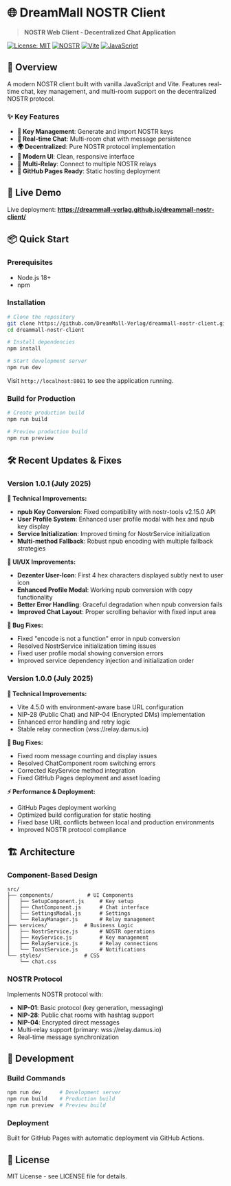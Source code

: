 # 🌐 DreamMall NOSTR Client

> **NOSTR Web Client - Decentralized Chat Application**

[![License: MIT](https://img.shields.io/badge/License-MIT-yellow.svg)](https://opensource.org/licenses/MIT)
[![NOSTR](https://img.shields.io/badge/NOSTR-Protocol-purple)](https://nostr.com/)
[![Vite](https://img.shields.io/badge/Vite-4.5.0-646CFF?logo=vite&logoColor=white)](https://vitejs.dev/)
[![JavaScript](https://img.shields.io/badge/JavaScript-ES6+-F7DF1E?logo=javascript&logoColor=black)](https://developer.mozilla.org/en-US/docs/Web/JavaScript)

## 🚀 Overview

A modern NOSTR client built with vanilla JavaScript and Vite. Features real-time chat, key management, and multi-room support on the decentralized NOSTR protocol.

### ✨ Key Features

- **🔐 Key Management**: Generate and import NOSTR keys
- **💬 Real-time Chat**: Multi-room chat with message persistence
- **🌍 Decentralized**: Pure NOSTR protocol implementation
- **🎨 Modern UI**: Clean, responsive interface
- **📡 Multi-Relay**: Connect to multiple NOSTR relays
- **🔧 GitHub Pages Ready**: Static hosting deployment

## 🎯 Live Demo

Live deployment: **https://dreammall-verlag.github.io/dreammall-nostr-client/**

## 📦 Quick Start

### Prerequisites

- Node.js 18+
- npm

### Installation

```bash
# Clone the repository
git clone https://github.com/DreamMall-Verlag/dreammall-nostr-client.git
cd dreammall-nostr-client

# Install dependencies
npm install

# Start development server
npm run dev
```

Visit `http://localhost:8081` to see the application running.

### Build for Production

```bash
# Create production build
npm run build

# Preview production build
npm run preview
```

## 🛠️ Recent Updates & Fixes

### Version 1.0.1 (July 2025)

**🔧 Technical Improvements:**
- **npub Key Conversion**: Fixed compatibility with nostr-tools v2.15.0 API
- **User Profile System**: Enhanced user profile modal with hex and npub key display
- **Service Initialization**: Improved timing for NostrService initialization
- **Multi-method Fallback**: Robust npub encoding with multiple fallback strategies

**🎨 UI/UX Improvements:**
- **Dezenter User-Icon**: First 4 hex characters displayed subtly next to user icon
- **Enhanced Profile Modal**: Working npub conversion with copy functionality
- **Better Error Handling**: Graceful degradation when npub conversion fails
- **Improved Chat Layout**: Proper scrolling behavior with fixed input area

**🐛 Bug Fixes:**
- Fixed "encode is not a function" error in npub conversion
- Resolved NostrService initialization timing issues
- Fixed user profile modal showing conversion errors
- Improved service dependency injection and initialization order

### Version 1.0.0 (July 2025)

**🔧 Technical Improvements:**
- Vite 4.5.0 with environment-aware base URL configuration
- NIP-28 (Public Chat) and NIP-04 (Encrypted DMs) implementation
- Enhanced error handling and retry logic
- Stable relay connection (wss://relay.damus.io)

**🐛 Bug Fixes:**
- Fixed room message counting and display issues
- Resolved ChatComponent room switching errors
- Corrected KeyService method integration
- Fixed GitHub Pages deployment and asset loading

**⚡ Performance & Deployment:**
- GitHub Pages deployment working
- Optimized build configuration for static hosting
- Fixed base URL conflicts between local and production environments
- Improved NOSTR protocol compliance

## 🏗️ Architecture

### Component-Based Design

```
src/
├── components/           # UI Components
│   ├── SetupComponent.js     # Key setup
│   ├── ChatComponent.js      # Chat interface
│   ├── SettingsModal.js      # Settings
│   └── RelayManager.js       # Relay management
├── services/            # Business Logic
│   ├── NostrService.js       # NOSTR operations
│   ├── KeyService.js         # Key management
│   ├── RelayService.js       # Relay connections
│   └── ToastService.js       # Notifications
└── styles/              # CSS
    └── chat.css
```

### NOSTR Protocol

Implements NOSTR protocol with:
- **NIP-01**: Basic protocol (key generation, messaging)
- **NIP-28**: Public chat rooms with hashtag support
- **NIP-04**: Encrypted direct messages
- Multi-relay support (primary: wss://relay.damus.io)
- Real-time message synchronization

## 🔧 Development

### Build Commands

```bash
npm run dev      # Development server
npm run build    # Production build
npm run preview  # Preview build
```

### Deployment

Built for GitHub Pages with automatic deployment via GitHub Actions.

## 📄 License

MIT License - see LICENSE file for details.

